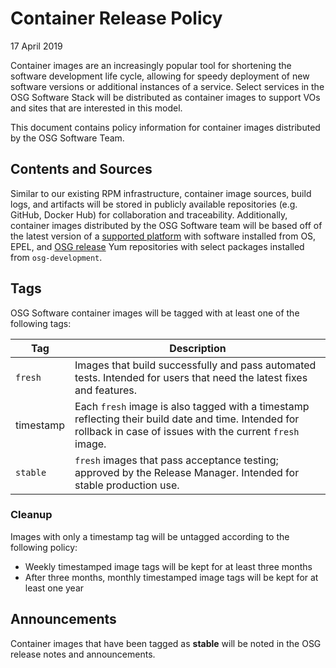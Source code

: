 Container Release Policy
========================

17 April 2019

Container images are an increasingly popular tool for shortening the software development life cycle, allowing for speedy
deployment of new software versions or additional instances of a service.
Select services in the OSG Software Stack will be distributed as container images to support VOs and sites that are
interested in this model.

This document contains policy information for container images distributed by the OSG Software Team.

Contents and Sources
--------------------

Similar to our existing RPM infrastructure, container image sources, build logs, and artifacts will be stored in
publicly available repositories (e.g. GitHub, Docker Hub) for collaboration and traceability.
Additionally, container images distributed by the OSG Software team will be based off of the latest version of a 
[supported platform](https://opensciencegrid.org/docs/release/supported_platforms/) with software installed from OS,
EPEL, and [OSG release](/policy/software-release.md#yum-repositories) Yum repositories with select packages
installed from `osg-development`.

Tags
----

OSG Software container images will be tagged with at least one of the following tags:

| Tag       | Description                                                                                                                                                       |
|-----------|-------------------------------------------------------------------------------------------------------------------------------------------------------------------|
| `fresh`   | Images that build successfully and pass automated tests. Intended for users that need the latest fixes and features.                                              |
| timestamp | Each `fresh` image  is also tagged with a timestamp reflecting their build date and time. Intended for rollback in case of issues with the current `fresh` image. |
| `stable`  | `fresh` images that pass acceptance testing; approved by the Release Manager. Intended for stable production use.                                                 |

### Cleanup  ###

Images with only a timestamp tag will be untagged according to the following policy:

- Weekly timestamped image tags will be kept for at least three months
- After three months, monthly timestamped image tags will be kept for at least one year

Announcements
-------------

Container images that have been tagged as **stable** will be noted in the OSG release notes and announcements.
